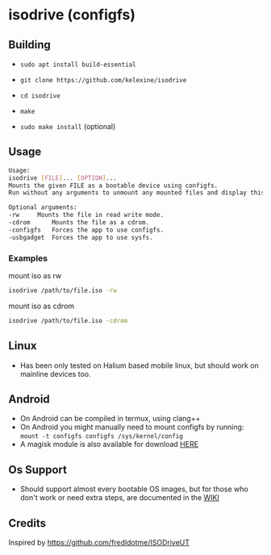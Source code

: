 # isodrive (configfs)

## Building

* `sudo apt install build-essential`

* `git clone https://github.com/kelexine/isodrive`

* `cd isodrive`

* `make`

* `sudo make install` (optional)

## Usage
```bash
Usage:
isodrive [FILE]... [OPTION]...
Mounts the given FILE as a bootable device using configfs.
Run without any arguments to unmount any mounted files and display this help message.

Optional arguments:
-rw		Mounts the file in read write mode.
-cdrom		Mounts the file as a cdrom.
-configfs	Forces the app to use configfs.
-usbgadget	Forces the app to use sysfs.
```

### Examples

mount iso as rw
```bash
isodrive /path/to/file.iso -rw
```

mount iso as cdrom
```bash
isodrive /path/to/file.iso -cdrom
```

## Linux
* Has been only tested on Halium based mobile linux, but should work on mainline devices too.

## Android

* On Android can be compiled in termux, using clang++
* On Android you might manually need to mount configfs by running: `mount -t configfs configfs /sys/kernel/config`
* A magisk module is also available for download [HERE](https://github.com/nitanmarcel/isodrive-magisk/releases/latest)

## Os Support
* Should support almost every bootable OS images, but for those who don't work or need extra steps, are documented in the [WIKI](https://github.com/nitanmarcel/isodrive/wiki)

## Credits

Inspired by https://github.com/fredldotme/ISODriveUT
